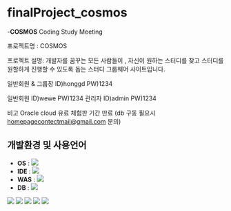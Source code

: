 # finalProject_cosmos

-**COSMOS** Coding Study Meeting

프로젝트명 : COSMOS

프로젝트 설명:
개발자를 꿈꾸는 모든 사람들이 , 자신이 원하는 스터디를 찾고 스터디를 원할하게 진행할 수 있도록 돕는 스터디 그룹웨어 사이트입니다.

일반회원 & 그룹장
ID)honggd 
PW)1234

일반회원
ID)wewe 
PW)1234
관리자
ID)admin
PW)1234


비고
Oracle cloud 유료 체험판 기간 만료
(db 구동 필요시 homepagecontectmail@gmail.com 문의)











## 개발환경 및 사용언어
* **OS** : <img src ="https://img.shields.io/badge/Windows-blue?logo=Windows"/>
* **IDE** : <img src ="https://img.shields.io/badge/spring-white?logo=spring"/>
* **WAS** : <img src ="https://img.shields.io/badge/Apache%20Tomcat-blue?logo=Apache%20Tomcat"/>
* **DB** : <img src ="https://img.shields.io/badge/Oracle-red?logo=Oracle"/>
<img src ="https://img.shields.io/badge/Java-red?logo=Java"/>
<img src ="https://img.shields.io/badge/HTML5-black?logo=HTML5"/>
<img src ="https://img.shields.io/badge/CSS3-black?logo=CSS3"/>
<img src ="https://img.shields.io/badge/JavaScript-blue?logo=JavaScript"/>
<img src ="https://img.shields.io/badge/jQuery-blue?logo=jQuery"/>
